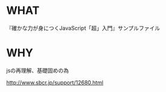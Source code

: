 # WHAT
『確かな力が身につくJavaScript「超」入門』サンプルファイル

# WHY
jsの再理解、基礎固めの為

http://www.sbcr.jp/support/12680.html
